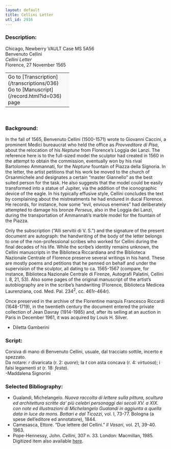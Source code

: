 ```yaml
---
layout: default
title: Cellini Letter
utl_id: 2916
---
```


### Description:

Chicago, Newberry VAULT Case MS 5A56<br>
Benvenuto Cellini<br>
_Cellini Letter_<br>
Florence, 27 November 1565

<table border="0.5" cellpadding="1" cellspacing="1" style="width: 200px; background-color:#F8F8F8;"><tbody><tr><td>Go to [Transcription](/transcriptions/036)<br>
Go to [Manuscript](/record.html?id=036) page</td></tr></tbody></table> 

### Background:

In the fall of 1565, Benvenuto Cellini (1500-1571) wrote to Giovanni Caccini, a prominent Medici bureaucrat who held the office as _Provveditore di Pisa_, about the relocation of his _Neptune_ from Florence’s Loggia dei Lanzi. The reference here is to the full-sized model the sculptor had created in 1560 in the attempt to obtain the commission, eventually won by his rival Bartolomeo Ammannati, for the _Neptune_ fountain of Piazza della Signoria. In the letter, the artist petitions that his work be moved to the church of Orsanmichele and designates a certain “master Giannello” as the best suited person for the task. He also suggests that the model could be easily transformed into a statue of Jupiter, via the addition of the iconographic device of the eagle. In his typically effusive style, Cellini concludes the text by complaining about the mistreatments he had endured in ducal Florence. He records, for instance, how some “evil, envious enemies” had deliberately attempted to damage his bronze _Perseus_, also in the Loggia dei Lanzi, during the transportation of Ammannati’s marble model for the fountain of the Piazza.

Only the subscription (“Alli servitii di V. S.”) and the signature of the present document are autograph: the handwriting of the body of the letter belongs to one of the non-professional scribes who worked for Cellini during the final decades of his life. While the scribe’s identity remains unknown, the Cellini manuscripts in the Biblioteca Riccardiana and the Biblioteca Nazionale Centrale of Florence preserve several writings in his hand. These are mostly poems and petitions that he penned on behalf and under the supervision of the sculptor, all dating to ca. 1565-1567 (compare, for instance, Biblioteca Nazionale Centrale di Firenze, Autografi Palatini, Cellini I. 8, 21, 53). Also some pages of the original manuscript of the artist’s autobiography are in the scribe’s handwriting (Florence, Biblioteca Medicea Laurenziana, cod. Med. Pal. 234<sup>2</sup>, cc. 461r-464r).

Once preserved in the archive of the Florentine marquis Francesco Riccardi (1648-1719), in the twentieth century the document entered the private collection of Jean Davray (1914-1985) and, after its selling at an auction in Paris in December 1961, it was acquired by Louis H. Silver.

- Diletta Gamberini

### Script:

Corsiva di mano di Benvenuto Cellini, usuale, dal tracciato sottile, incerto e spezzato.<br>
Da notare: _r_ divaricata (r. 2: _quore_); la _t_ con asta concava (r. 4: _virtuosa_); i falsi legamenti _st_ (r. 18: _festa_).<br>
-Maddalena Signorini

### Selected Bibliography:

- Gualandi, Michelangelo. _Nuova raccolta di lettere sulla pittura, scultura ed architettura scritte da’ più celebri personaggi dei secoli XV. a XIX. con note ed illustrazioni di Michelangelo Gualandi in aggiunta a quella data in luce da mons. Bottari e dal Ticozzi_, vol. I, 73-77. Bologna (a spese dell’editore ed annotatore), 1844.<br>
- Camesasca, Ettore. “Due lettere del Cellini.” _Il Vasari_, vol. 21, 39-40. 1963.<br>
- Pope-Hennessy, John. _Cellini_, 307 n. 33. London: Macmillan, 1985.<br>
Digitized item also available [here](http://collections.carli.illinois.edu/cdm/ref/collection/nby_dig/id/21414).<br>
